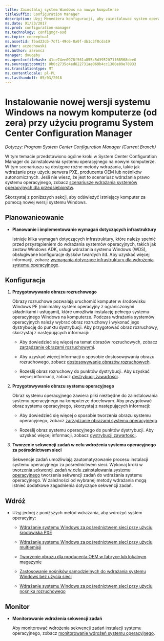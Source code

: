 ```yaml
---
title: Zainstaluj system Windows na nowym komputerze
titleSuffix: Configuration Manager
description: Użyj Menedżera konfiguracji, aby zainstalować system operacyjny na nowym komputerze (od zera) przy użyciu środowiska PXE, producenta OEM lub nośników autonomicznych.
ms.date: 01/23/2017
ms.prod: configuration-manager
ms.technology: configmgr-osd
ms.topic: conceptual
ms.assetid: f5ad22d5-7df1-49c6-8a0f-db1c3f0cda19
author: aczechowski
ms.author: aaroncz
manager: dougeby
ms.openlocfilehash: 41ce74ee0978f561a855c5d3952071f68568dee0
ms.sourcegitcommit: 0b0c2735c4ed822731ae069b4cc1380e89e78933
ms.translationtype: MT
ms.contentlocale: pl-PL
ms.lasthandoff: 05/03/2018
---
```

# <a name="install-a-new-version-of-windows-on-a-new-computer-bare-metal-with-system-center-configuration-manager"></a>Instalowanie nowej wersji systemu Windows na nowym komputerze (od zera) przy użyciu programu System Center Configuration Manager

*Dotyczy: Program System Center Configuration Manager (Current Branch)*

W tym temacie przedstawiono ogólne kroki w System Center Configuration Manager do zainstalowania systemu operacyjnego na nowym komputerze. W tym scenariuszu są dostępne różne metody wdrażania, takie jak wdrażanie przy użyciu serwera PXE, producenta OEM lub nośników autonomicznych. Jeśli nie wiesz, że jest to scenariusz wdrażania prawo systemu operacyjnego, zobacz [scenariusze wdrażania systemów operacyjnych dla przedsiębiorstw](scenarios-to-deploy-enterprise-operating-systems.md).  

Skorzystaj z poniższych sekcji, aby odświeżyć istniejący komputer za pomocą nowej wersji systemu Windows.  

##  <a name="BKMK_Plan"></a> Planowanieowanie  

-   **Planowanie i implementowanie wymagań dotyczących infrastruktury**  

     Istnieje kilka wymagań dotyczących infrastruktury, które należy spełnić przed przystąpieniem do wdrażania systemów operacyjnych, takich jak zestaw Windows ADK, usługi wdrażania systemu Windows (WDS), obsługiwane konfiguracje dysków twardych itd. Aby uzyskać więcej informacji, zobacz [wymagania dotyczące infrastruktury dla wdrożenia systemu operacyjnego](../plan-design/infrastructure-requirements-for-operating-system-deployment.md).

##  <a name="BKMK_Configure"></a> Konfiguracja  

1.  **Przygotowywanie obrazu rozruchowego**  

     Obrazy rozruchowe pozwalają uruchomić komputer w środowisku Windows PE (minimalny system operacyjny z ograniczonymi składnikami i usługami), które umożliwia instalację pełnego systemu operacyjnego Windows na komputerze.   Podczas wdrażania systemów operacyjnych należy wybrać obraz rozruchowy i wykonać jego dystrybucję do punktu dystrybucji. Aby przygotować obraz rozruchowy, skorzystaj z następujących informacji:  

    -   Aby dowiedzieć się więcej na temat obrazów rozruchowych, zobacz [zarządzanie obrazami rozruchowymi](../get-started/manage-boot-images.md).  

    -   Aby uzyskać więcej informacji o sposobie dostosowywania obrazu rozruchowego, zobacz [dostosowywanie obrazów rozruchowych](../get-started/customize-boot-images.md).  

    -   Roześlij obraz rozruchowy do punktów dystrybucji. Aby uzyskać więcej informacji, zobacz [dystrybucji zawartości](../../core/servers/deploy/configure/deploy-and-manage-content.md#bkmk_distribute).  

2.  **Przygotowywanie obrazu systemu operacyjnego**  

     Obraz systemu operacyjnego zawiera pliki niezbędne do zainstalowania systemu operacyjnego na komputerze docelowym. Aby przygotować obraz systemu operacyjnego, skorzystaj z następujących informacji:  

    -   Aby dowiedzieć się więcej o sposobie tworzenia obrazu systemu operacyjnego, zobacz [zarządzanie obrazami systemu operacyjnego](../get-started/manage-operating-system-images.md).

    -   Roześlij obraz systemu operacyjnego do punktów dystrybucji. Aby uzyskać więcej informacji, zobacz [dystrybucji zawartości](../../core/servers/deploy/configure/deploy-and-manage-content.md#bkmk_distribute).

3.  **Tworzenie sekwencji zadań w celu wdrożenia systemu operacyjnego za pośrednictwem sieci**  

     Sekwencje zadań umożliwiają zautomatyzowanie procesu instalacji systemu operacyjnego za pośrednictwem sieci. Wykonaj kroki w [tworzenia sekwencji zadań w celu zainstalowania systemu operacyjnego](create-a-task-sequence-to-install-an-operating-system.md) tworzenia sekwencji zadań do wdrażania systemu operacyjnego. W zależności od wybranej metody wdrażania mogą istnieć dodatkowe zagadnienia dotyczące sekwencji zadań.  

##  <a name="BKMK_Deploy"></a> Wdróż  

-   Użyj jednej z poniższych metod wdrażania, aby wdrożyć system operacyjny:  

    -   [Wdrażanie systemu Windows za pośrednictwem sieci przy użyciu środowiska PXE](use-pxe-to-deploy-windows-over-the-network.md)  

    -   [Wdrażanie systemu Windows za pośrednictwem sieci przy użyciu multiemisji](use-multicast-to-deploy-windows-over-the-network.md)  

    -   [Tworzenie obrazu dla producenta OEM w fabryce lub lokalnym magazynie](create-an-image-for-an-oem-in-factory-or-a-local-depot.md)  

    -   [Zastosowanie nośników samodzielnych do wdrażania systemu Windows bez użycia sieci](use-stand-alone-media-to-deploy-windows-without-using-the-network.md)  

    -   [Wdrażanie systemu Windows za pośrednictwem sieci przy użyciu nośnika rozruchowego](use-bootable-media-to-deploy-windows-over-the-network.md)  

## <a name="monitor"></a>Monitor  

-   **Monitorowanie wdrożenia sekwencji zadań**  

     Aby monitorować wdrożenia sekwencji zadań instalacji systemu operacyjnego, zobacz [monitorowanie wdrożeń systemu operacyjnego](monitor-operating-system-deployments.md).  
